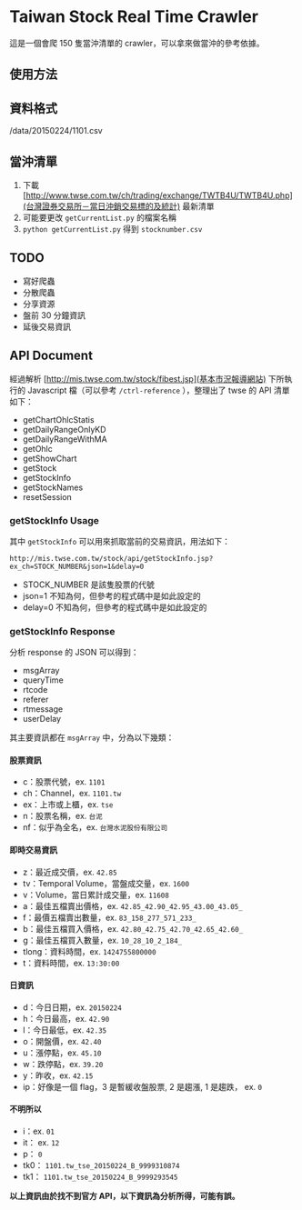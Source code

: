 # Taiwan Stock Real Time Crawler

這是一個會爬 150 隻當沖清單的 crawler，可以拿來做當沖的參考依據。

## 使用方法

## 資料格式

/data/20150224/1101.csv

## 當沖清單

1. 下載 [http://www.twse.com.tw/ch/trading/exchange/TWTB4U/TWTB4U.php](台灣證券交易所－當日沖銷交易標的及統計) 最新清單
2. 可能要更改 `getCurrentList.py` 的檔案名稱
3. `python getCurrentList.py` 得到 `stocknumber.csv`

## TODO

- 寫好爬蟲
- 分散爬蟲
- 分享資源
- 盤前 30 分鐘資訊
- 延後交易資訊

## API Document

經過解析 [http://mis.twse.com.tw/stock/fibest.jsp](基本市況報導網站) 下所執行的 Javascript 檔（可以參考 `/ctrl-reference` ），整理出了 twse 的 API 清單如下：

- getChartOhlcStatis
- getDailyRangeOnlyKD
- getDailyRangeWithMA
- getOhlc
- getShowChart
- getStock
- getStockInfo
- getStockNames
- resetSession

### getStockInfo Usage

其中 `getStockInfo` 可以用來抓取當前的交易資訊，用法如下：

```http://mis.twse.com.tw/stock/api/getStockInfo.jsp?ex_ch=STOCK_NUMBER&json=1&delay=0```

- STOCK_NUMBER 是該隻股票的代號
- json=1 不知為何，但參考的程式碼中是如此設定的
- delay=0 不知為何，但參考的程式碼中是如此設定的

### getStockInfo Response

分析 response 的 JSON 可以得到：

- msgArray
- queryTime
- rtcode
- referer
- rtmessage
- userDelay

其主要資訊都在 `msgArray` 中，分為以下幾類：

#### 股票資訊

- c：股票代號，ex. `1101`
- ch：Channel，ex. `1101.tw`
- ex：上市或上櫃，ex. `tse`
- n：股票名稱，ex. `台泥`
- nf：似乎為全名，ex. `台灣水泥股份有限公司`

#### 即時交易資訊

- z：最近成交價，ex. `42.85`
- tv：Temporal Volume，當盤成交量，ex. `1600`
- v：Volume，當日累計成交量，ex. `11608`
- a：最佳五檔賣出價格，ex. `42.85_42.90_42.95_43.00_43.05_`
- f：最價五檔賣出數量，ex. `83_158_277_571_233_`
- b：最佳五檔買入價格，ex. `42.80_42.75_42.70_42.65_42.60_`
- g：最佳五檔買入數量，ex. `10_28_10_2_184_`
- tlong：資料時間，ex. `1424755800000`
- t：資料時間，ex. `13:30:00`

#### 日資訊

- d：今日日期，ex. `20150224`
- h：今日最高，ex. `42.90`
- l：今日最低，ex. `42.35`
- o：開盤價，ex. `42.40`
- u：漲停點，ex. `45.10`
- w：跌停點，ex. `39.20`
- y：昨收，ex. `42.15`
- ip：好像是一個 flag，3 是暫緩收盤股票, 2 是趨漲, 1 是趨跌， ex. `0`

#### 不明所以
- i：ex. `01`
- it： ex. `12`
- p： `0`
- tk0： `1101.tw_tse_20150224_B_9999310874`
- tk1： `1101.tw_tse_20150224_B_9999293545`

<b>以上資訊由於找不到官方 API，以下資訊為分析所得，可能有誤。</b>